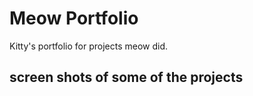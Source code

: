 # Meow Portfolio

Kitty's portfolio for projects meow did.

## screen shots of some of the projects



